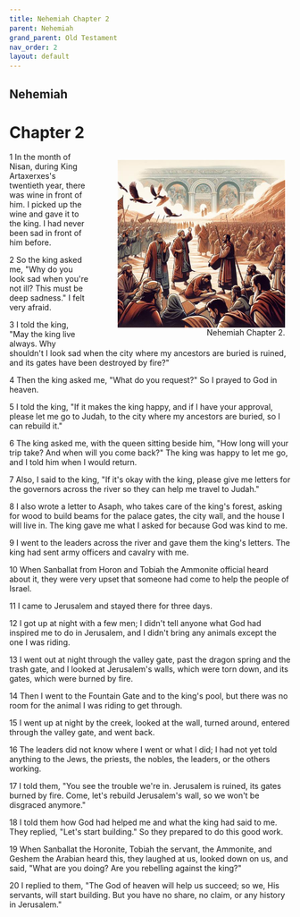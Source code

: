 ```yaml
---
title: Nehemiah Chapter 2
parent: Nehemiah
grand_parent: Old Testament
nav_order: 2
layout: default
---
```


## Nehemiah

# Chapter 2

<figure style="float: right; margin-right: 10px;">
    <img src="/assets/Image/Nehemiah/500/2.jpg" alt="Nehemiah Chapter 2" style="width: 300px; height: 300px; float: right;padding-left: 10px;"/>
    <figcaption style="clear: both;text-align: right;">Nehemiah Chapter 2.</figcaption>
</figure>
1 In the month of Nisan, during King Artaxerxes's twentieth year, there was wine in front of him. I picked up the wine and gave it to the king. I had never been sad in front of him before.

2 So the king asked me, "Why do you look sad when you're not ill? This must be deep sadness." I felt very afraid.

3 I told the king, "May the king live always. Why shouldn't I look sad when the city where my ancestors are buried is ruined, and its gates have been destroyed by fire?"

4 Then the king asked me, "What do you request?" So I prayed to God in heaven.

5 I told the king, "If it makes the king happy, and if I have your approval, please let me go to Judah, to the city where my ancestors are buried, so I can rebuild it."

6 The king asked me, with the queen sitting beside him, "How long will your trip take? And when will you come back?" The king was happy to let me go, and I told him when I would return.

7 Also, I said to the king, "If it's okay with the king, please give me letters for the governors across the river so they can help me travel to Judah."

8 I also wrote a letter to Asaph, who takes care of the king's forest, asking for wood to build beams for the palace gates, the city wall, and the house I will live in. The king gave me what I asked for because God was kind to me.

9 I went to the leaders across the river and gave them the king's letters. The king had sent army officers and cavalry with me.

10 When Sanballat from Horon and Tobiah the Ammonite official heard about it, they were very upset that someone had come to help the people of Israel.

11 I came to Jerusalem and stayed there for three days.

12 I got up at night with a few men; I didn't tell anyone what God had inspired me to do in Jerusalem, and I didn't bring any animals except the one I was riding.

13 I went out at night through the valley gate, past the dragon spring and the trash gate, and I looked at Jerusalem's walls, which were torn down, and its gates, which were burned by fire.

14 Then I went to the Fountain Gate and to the king's pool, but there was no room for the animal I was riding to get through.

15 I went up at night by the creek, looked at the wall, turned around, entered through the valley gate, and went back.

16 The leaders did not know where I went or what I did; I had not yet told anything to the Jews, the priests, the nobles, the leaders, or the others working.

17 I told them, "You see the trouble we're in. Jerusalem is ruined, its gates burned by fire. Come, let's rebuild Jerusalem's wall, so we won't be disgraced anymore."

18 I told them how God had helped me and what the king had said to me. They replied, "Let's start building." So they prepared to do this good work.

19 When Sanballat the Horonite, Tobiah the servant, the Ammonite, and Geshem the Arabian heard this, they laughed at us, looked down on us, and said, "What are you doing? Are you rebelling against the king?"

20 I replied to them, "The God of heaven will help us succeed; so we, His servants, will start building. But you have no share, no claim, or any history in Jerusalem."



